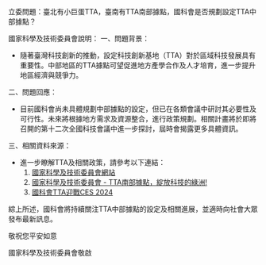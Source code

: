 立委問題：臺北有小巨蛋TTA，臺南有TTA南部據點，國科會是否規劃設定TTA中部據點？

國家科學及技術委員會說明：
一、問題背景：
- 隨著臺灣科技創新的推動，設定科技創新基地（TTA）對於區域科技發展具有重要性。中部地區的TTA據點可望促進地方產學合作及人才培育，進一步提升地區經濟與競爭力。

二、問題回應：
- 目前國科會尚未具體規劃中部據點的設定，但已在各類會議中研討其必要性及可行性。未來將根據地方需求及資源整合，進行政策規劃。相關計畫將於即將召開的第十二次全國科技會議中進一步探討，屆時會揭露更多具體資訊。

三、相關資料來源：
- 進一步瞭解TTA及相關政策，請參考以下連結：
   1. [國家科學及技術委員會網站](https://www.nstc.gov.tw/)
   2. [國家科學及技術委員會 - TTA南部據點，綻放科技的綠洲!](https://web.nstc.gov.tw/kissscience/2023/event100.html)
   3. [國科會TTA迎戰CES 2024](https://digi.nstc.gov.tw/Page/1538F8CF7474AB4E/e9e98ae4-4ec4-4fb9-a035-1535d50fb274)

綜上所述，國科會將持續關注TTA中部據點的設定及相關進展，並適時向社會大眾發布最新訊息。

敬祝您平安如意

國家科學及技術委員會敬啟